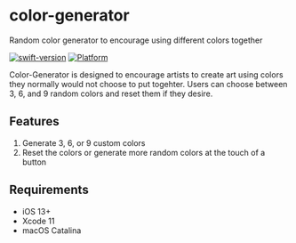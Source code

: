 # color-generator
Random color generator to encourage using different colors together

[![swift-version](https://img.shields.io/badge/swift-5-brightgreen)](https://github.com/apple/swift)
[![Platform](https://img.shields.io/cocoapods/p/LFAlertController.svg?style=flat)](http://cocoapods.org/pods/LFAlertController)

Color-Generator is designed to encourage artists to create art using colors they normally would not choose to put togehter.
Users can choose between 3, 6, and 9 random colors and reset them if they desire.

## Features
1. Generate 3, 6, or 9 custom colors
2. Reset the colors or generate more random colors at the touch of a button

## Requirements
- iOS 13+
- Xcode 11
- macOS Catalina
